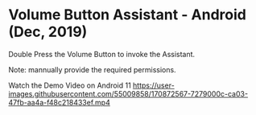# Volume Button Assistant - Android (Dec, 2019)
Double Press the Volume Button to invoke the Assistant.

Note: mannually provide the required permissions.

Watch the Demo Video on Android 11
https://user-images.githubusercontent.com/55009858/170872567-7279000c-ca03-47fb-aa4a-f48c218433ef.mp4

